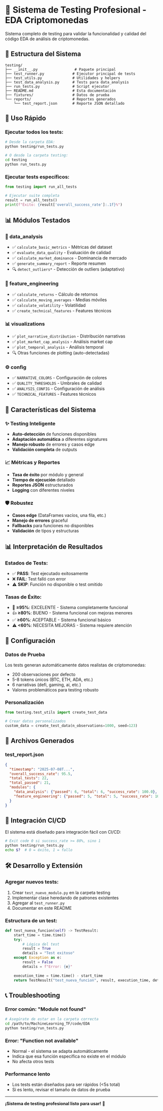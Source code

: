 # 🧪 Sistema de Testing Profesional - EDA Criptomonedas

Sistema completo de testing para validar la funcionalidad y calidad del código EDA de análisis de criptomonedas.

## 📁 Estructura del Sistema

```
testing/
├── __init__.py                 # Paquete principal
├── test_runner.py             # Ejecutor principal de tests
├── test_utils.py              # Utilidades y helpers
├── test_data_analysis.py      # Tests para data_analysis
├── run_tests.py               # Script ejecutor
├── README.md                  # Esta documentación
├── fixtures/                  # Datos de prueba
└── reports/                   # Reportes generados
    └── test_report.json       # Reporte JSON detallado
```

## 🚀 Uso Rápido

### Ejecutar todos los tests:
```bash
# Desde la carpeta EDA:
python testing/run_tests.py

# O desde la carpeta testing:
cd testing
python run_tests.py
```

### Ejecutar tests específicos:
```python
from testing import run_all_tests

# Ejecutar suite completa
result = run_all_tests()
print(f"Éxito: {result['overall_success_rate']:.1f}%")
```

## 📊 Módulos Testados

### 🔬 data_analysis
- ✅ `calculate_basic_metrics` - Métricas del dataset
- ✅ `evaluate_data_quality` - Evaluación de calidad
- ✅ `calculate_market_dominance` - Dominancia de mercado
- ✅ `generate_summary_report` - Reporte resumen
- 🔍 `detect_outliers*` - Detección de outliers (adaptativo)

### 🔧 feature_engineering
- ✅ `calculate_returns` - Cálculo de retornos
- ✅ `calculate_moving_averages` - Medias móviles
- ✅ `calculate_volatility` - Volatilidad
- ✅ `create_technical_features` - Features técnicos

### 📊 visualizations
- ✅ `plot_narrative_distribution` - Distribución narrativas
- ✅ `plot_market_cap_analysis` - Análisis market cap
- ✅ `plot_temporal_analysis` - Análisis temporal
- 🔍 Otras funciones de plotting (auto-detectadas)

### ⚙️ config
- ✅ `NARRATIVE_COLORS` - Configuración de colores
- ✅ `QUALITY_THRESHOLDS` - Umbrales de calidad
- ✅ `ANALYSIS_CONFIG` - Configuración de análisis
- ✅ `TECHNICAL_FEATURES` - Features técnicos

## 🎯 Características del Sistema

### ✨ Testing Inteligente
- **Auto-detección** de funciones disponibles
- **Adaptación automática** a diferentes signatures
- **Manejo robusto** de errores y casos edge
- **Validación completa** de outputs

### 📈 Métricas y Reportes
- **Tasa de éxito** por módulo y general
- **Tiempo de ejecución** detallado
- **Reportes JSON** estructurados
- **Logging** con diferentes niveles

### 🛡️ Robustez
- **Casos edge** (DataFrames vacíos, una fila, etc.)
- **Manejo de errores** graceful
- **Fallbacks** para funciones no disponibles
- **Validación** de tipos y estructuras

## 📊 Interpretación de Resultados

### Estados de Tests:
- ✅ **PASS**: Test ejecutado exitosamente
- ❌ **FAIL**: Test falló con error
- ⚠️ **SKIP**: Función no disponible o test omitido

### Tasas de Éxito:
- 🎉 **≥95%**: EXCELENTE - Sistema completamente funcional
- 👍 **≥80%**: BUENO - Sistema funcional con mejoras menores  
- ✅ **≥60%**: ACEPTABLE - Sistema funcional básico
- ⚠️ **<60%**: NECESITA MEJORAS - Sistema requiere atención

## 🔧 Configuración

### Datos de Prueba
Los tests generan automáticamente datos realistas de criptomonedas:
- 200 observaciones por defecto
- 5-8 tokens únicos (BTC, ETH, ADA, etc.)
- 6 narrativas (defi, gaming, ai, etc.)
- Valores problemáticos para testing robusto

### Personalización
```python
from testing.test_utils import create_test_data

# Crear datos personalizados
custom_data = create_test_data(n_observations=1000, seed=123)
```

## 📁 Archivos Generados

### test_report.json
```json
{
  "timestamp": "2025-07-08T...",
  "overall_success_rate": 95.5,
  "total_tests": 22,
  "total_passed": 21,
  "modules": {
    "data_analysis": {"passed": 6, "total": 6, "success_rate": 100.0},
    "feature_engineering": {"passed": 5, "total": 5, "success_rate": 100.0}
  }
}
```

## 🚀 Integración CI/CD

El sistema está diseñado para integración fácil con CI/CD:

```bash
# Exit code 0 si success_rate >= 80%, sino 1
python testing/run_tests.py
echo $?  # 0 = éxito, 1 = fallo
```

## 🛠️ Desarrollo y Extensión

### Agregar nuevos tests:
1. Crear `test_nuevo_modulo.py` en la carpeta testing
2. Implementar clase heredando de patrones existentes
3. Agregar al `test_runner.py`
4. Documentar en este README

### Estructura de un test:
```python
def test_nueva_funcion(self) -> TestResult:
    start_time = time.time()
    try:
        # Lógica del test
        result = True
        details = "Test exitoso"
    except Exception as e:
        result = False
        details = f"Error: {e}"
    
    execution_time = time.time() - start_time
    return TestResult("test_nueva_funcion", result, execution_time, details)
```

## 📞 Troubleshooting

### Error común: "Module not found"
```bash
# Asegúrate de estar en la carpeta correcta
cd /path/to/MachineLearning_TF/code/EDA
python testing/run_tests.py
```

### Error: "Function not available"
- Normal - el sistema se adapta automáticamente
- Indica que esa función específica no existe en el módulo
- No afecta otros tests

### Performance lento
- Los tests están diseñados para ser rápidos (<5s total)
- Si es lento, revisar el tamaño de datos de prueba

---

**¡Sistema de testing profesional listo para usar!** 🎉
